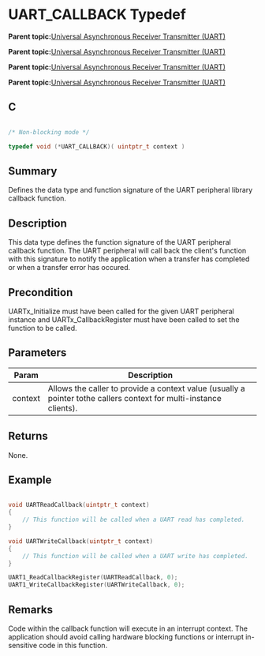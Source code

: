 # UART\_CALLBACK Typedef

**Parent topic:**[Universal Asynchronous Receiver Transmitter \(UART\)](GUID-3C0B743B-4792-4E9A-AD13-6E911B56B2D0.md)

**Parent topic:**[Universal Asynchronous Receiver Transmitter \(UART\)](GUID-E963A84D-73EE-4E3C-A248-B4FA24F54183.md)

**Parent topic:**[Universal Asynchronous Receiver Transmitter \(UART\)](GUID-12BEB185-3D34-4589-A74C-34A758C5DAB7.md)

**Parent topic:**[Universal Asynchronous Receiver Transmitter \(UART\)](GUID-AA31911E-0C81-4A7D-A72F-20D9976E9E6E.md)

## C

```c

/* Non-blocking mode */

typedef void (*UART_CALLBACK)( uintptr_t context )

```

## Summary

Defines the data type and function signature of the UART peripheral library callback function.

## Description

This data type defines the function signature of the UART peripheral callback function. The UART peripheral will call back the client's function with this signature to notify the application when a transfer has completed or when a transfer error has occured.

## Precondition

UARTx\_Initialize must have been called for the given UART peripheral instance and UARTx\_CallbackRegister must have been called to set the function to be called.

## Parameters

|Param|Description|
|-----|-----------|
|context|Allows the caller to provide a context value \(usually a pointer tothe callers context for multi-instance clients\).|

## Returns

None.

## Example

```c

void UARTReadCallback(uintptr_t context)
{
    // This function will be called when a UART read has completed.
}

void UARTWriteCallback(uintptr_t context)
{
    // This function will be called when a UART write has completed.
}

UART1_ReadCallbackRegister(UARTReadCallback, 0);
UART1_WriteCallbackRegister(UARTWriteCallback, 0);
```

## Remarks

Code within the callback function will execute in an interrupt context. The application should avoid calling hardware blocking functions or interrupt in-sensitive code in this function.

